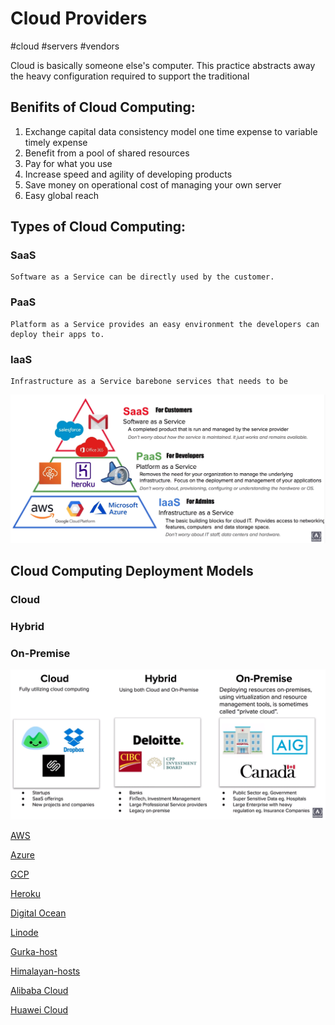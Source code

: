 # Cloud Providers
#cloud #servers #vendors

Cloud is basically someone else's computer. This practice abstracts away the heavy configuration required to support the traditional 

## Benifits of Cloud Computing:

1. Exchange capital data consistency model one time expense to variable timely expense
2. Benefit from a pool of shared resources
3. Pay for what you use
4. Increase speed and agility of developing products
5. Save money on operational cost of managing your own server
6. Easy global reach

## Types of Cloud Computing:
### SaaS
	Software as a Service can be directly used by the customer.

### PaaS
	Platform as a Service provides an easy environment the developers can deploy their apps to.

### IaaS
	Infrastructure as a Service barebone services that needs to be 

![Cloud *aaS](Attachments/Cloud%20*aaS.png)
## Cloud Computing Deployment Models

### **Cloud**
### **Hybrid**
### **On-Premise**
![cloud-stratagies](Attachments/cloud-stratagies.png)

[AWS](Cloud%20Computing/AWS/AWS.md)

[Azure](Cloud%20Computing/Azure/Azure.md)

[GCP](GCP)

[Heroku](Heroku)

[Digital Ocean](Digital%20Ocean)

[Linode](Linode)

[Gurka-host](Gurka-host)

[Himalayan-hosts](Himalayan-hosts)

[Alibaba Cloud](Alibaba%20Cloud)

[Huawei Cloud](Huawei%20Cloud)



